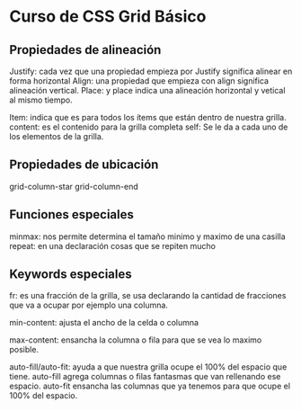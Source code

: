 # Curso de CSS Grid Básico

## Propiedades de alineación

Justify: cada vez que una propiedad empieza por Justify significa alinear en forma horizontal
Align: una propiedad que empieza con align significa alineación vertical.
Place: y place indica una alineación horizontal y vetical al mismo tiempo.

Item: indica que es para todos los ítems que están dentro de nuestra grilla.
content: es el contenido para la grilla completa
self: Se le da a cada uno de los elementos de la grilla.

## Propiedades de ubicación

grid-column-star
grid-column-end

## Funciones especiales

minmax: nos permite determina el tamaño minimo y maximo de una casilla
repeat: en una declaración cosas que se repiten mucho

## Keywords especiales

fr: es una fracción de la grilla, se usa declarando la cantidad de fracciones que va a ocupar por ejemplo una columna.

min-content: ajusta el ancho de la celda o columna

max-content: ensancha la columna o fila para que se vea lo maximo posible.

auto-fill/auto-fit: ayuda a que nuestra grilla ocupe el 100% del espacio que tiene. auto-fill agrega columnas o filas fantasmas que van rellenando ese espacio. auto-fit ensancha las columnas que ya tenemos para que ocupe el 100% del espacio.